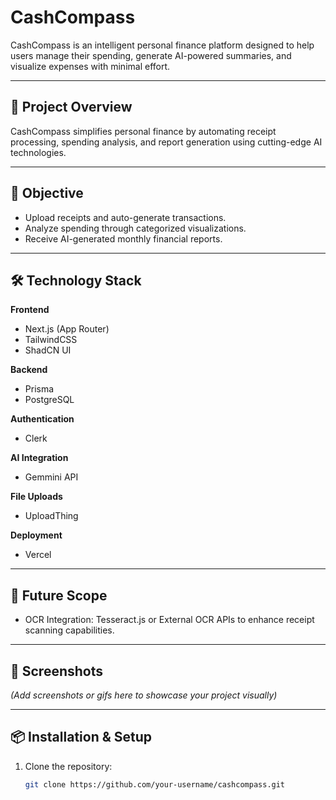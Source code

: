 # CashCompass

CashCompass is an intelligent personal finance platform designed to help users manage their spending, generate AI-powered summaries, and visualize expenses with minimal effort.

---

## 🚀 Project Overview

CashCompass simplifies personal finance by automating receipt processing, spending analysis, and report generation using cutting-edge AI technologies.

---

## 🎯 Objective

- Upload receipts and auto-generate transactions.
- Analyze spending through categorized visualizations.
- Receive AI-generated monthly financial reports.

---

## 🛠️ Technology Stack

**Frontend**  
- Next.js (App Router)
- TailwindCSS
- ShadCN UI

**Backend**  
- Prisma
- PostgreSQL

**Authentication**  
- Clerk

**AI Integration**  
- Gemmini API

**File Uploads**  
- UploadThing

**Deployment**  
- Vercel

---

## 🔮 Future Scope

- OCR Integration: Tesseract.js or External OCR APIs to enhance receipt scanning capabilities.

---

## 📸 Screenshots

_(Add screenshots or gifs here to showcase your project visually)_

---

## 📦 Installation & Setup

1. Clone the repository:
   ```bash
   git clone https://github.com/your-username/cashcompass.git
